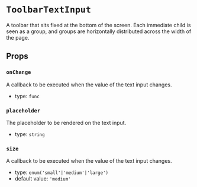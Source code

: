 `ToolbarTextInput`
==================

A toolbar that sits fixed at the bottom of the screen. Each immediate
child is seen as a group, and groups are horizontally distributed across
the width of the page.

Props
-----

### `onChange`

A callback to be executed when the value of the text input changes.

- type: `func`


### `placeholder`

The placeholder to be rendered on the text input.

- type: `string`


### `size`

A callback to be executed when the value of the text input changes.

- type: `enum('small'|'medium'|'large')`
- default value: `'medium'`

